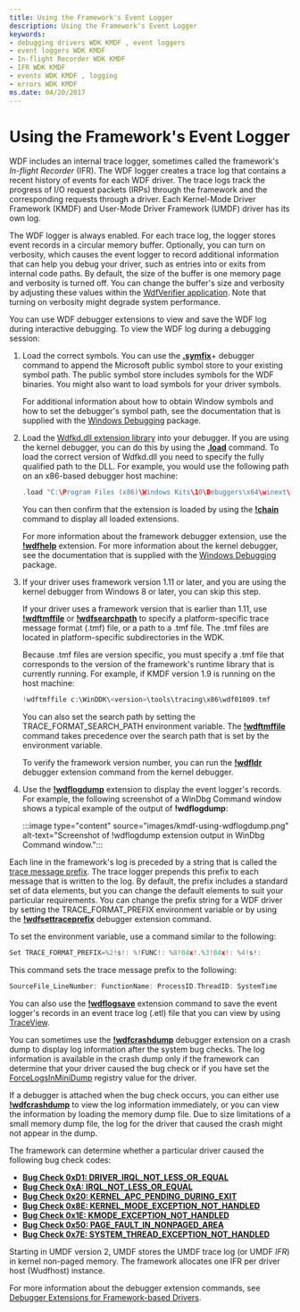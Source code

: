 ```yaml
---
title: Using the Framework's Event Logger
description: Using the Framework's Event Logger
keywords:
- debugging drivers WDK KMDF , event loggers
- event loggers WDK KMDF
- In-flight Recorder WDK KMDF
- IFR WDK KMDF
- events WDK KMDF , logging
- errors WDK KMDF
ms.date: 04/20/2017
---
```


# Using the Framework's Event Logger


WDF includes an internal trace logger, sometimes called the framework's *In-flight Recorder* (IFR). The WDF logger creates a trace log that contains a recent history of events for each WDF driver. The trace logs track the progress of I/O request packets (IRPs) through the framework and the corresponding requests through a driver. Each Kernel-Mode Driver Framework (KMDF) and User-Mode Driver Framework (UMDF) driver has its own log.

The WDF logger is always enabled. For each trace log, the logger stores event records in a circular memory buffer. Optionally, you can turn on verbosity, which causes the event logger to record additional information that can help you debug your driver, such as entries into or exits from internal code paths. By default, the size of the buffer is one memory page and verbosity is turned off. You can change the buffer's size and verbosity by adjusting these values within the [WdfVerifier application](../devtest/wdf-verifier-control-application.md). Note that turning on verbosity might degrade system performance.

You can use WDF debugger extensions to view and save the WDF log during interactive debugging. To view the WDF log during a debugging session:

1.  Load the correct symbols. You can use the [**.symfix**](../debugger/-symfix--set-symbol-store-path-.md)+ debugger command to append the Microsoft public symbol store to your existing symbol path. The public symbol store includes symbols for the WDF binaries. You might also want to load symbols for your driver symbols.

    For additional information about how to obtain Window symbols and how to set the debugger's symbol path, see the documentation that is supplied with the [Windows Debugging](../debugger/index.md) package.

2.  Load the [Wdfkd.dll extension library](debugger-extensions-for-kmdf-drivers.md) into your debugger. If you are using the kernel debugger, you can do this by using the [**.load**](../debugger/-load---loadby--load-extension-dll-.md) command. To load the correct version of Wdfkd.dll you need to specify the fully qualified path to the DLL. For example, you would use the following path on an x86-based debugger host machine:

    ```cpp
    .load "C:\Program Files (x86)\Windows Kits\10\Debuggers\x64\winext\wdfkd.dll"
    ```

    You can then confirm that the extension is loaded by using the [**!chain**](../debugger/-chain--list-debugger-extensions-.md) command to display all loaded extensions.

    For more information about the framework debugger extension, use the [**!wdfhelp**](../debugger/-wdfkd-wdfhelp.md) extension. For more information about the kernel debugger, see the documentation that is supplied with the [Windows Debugging](../debugger/index.md) package.

3.  If your driver uses framework version 1.11 or later, and you are using the kernel debugger from Windows 8 or later, you can skip this step.

    If your driver uses a framework version that is earlier than 1.11, use [**!wdftmffile**](../debugger/-wdfkd-wdftmffile.md) or [**!wdfsearchpath**](../debugger/-wdfkd-wdfsearchpath.md) to specify a platform-specific trace message format (.tmf) file, or a path to a .tmf file. The .tmf files are located in platform-specific subdirectories in the WDK.

    Because .tmf files are version specific, you must specify a .tmf file that corresponds to the version of the framework's runtime library that is currently running. For example, if KMDF version 1.9 is running on the host machine:

    ```cpp
    !wdftmffile c:\WinDDK\<version>\tools\tracing\x86\wdf01009.tmf
    ```

    You can also set the search path by setting the TRACE\_FORMAT\_SEARCH\_PATH environment variable. The [**!wdftmffile**](../debugger/-wdfkd-wdftmffile.md) command takes precedence over the search path that is set by the environment variable.

    To verify the framework version number, you can run the [**!wdfldr**](../debugger/-wdfkd-wdfldr.md) debugger extension command from the kernel debugger.

4.  Use the [**!wdflogdump**](../debugger/-wdfkd-wdflogdump.md) extension to display the event logger's records. For example, the following screenshot of a WinDbg Command window shows a typical example of the output of **!wdflogdump**:

    :::image type="content" source="images/kmdf-using-wdflogdump.png" alt-text="Screenshot of !wdflogdump extension output in WinDbg Command window.":::

Each line in the framework's log is preceded by a string that is called the [trace message prefix](../devtest/trace-message-prefix.md). The trace logger prepends this prefix to each message that is written to the log. By default, the prefix includes a standard set of data elements, but you can change the default elements to suit your particular requirements. You can change the prefix string for a WDF driver by setting the TRACE\_FORMAT\_PREFIX environment variable or by using the [**!wdfsettraceprefix**](../debugger/-wdfkd-wdfsettraceprefix.md) debugger extension command.

To set the environment variable, use a command similar to the following:

```cpp
Set TRACE_FORMAT_PREFIX=%2!s!: %!FUNC!: %8!04x!.%3!04x!: %4!s!:
```

This command sets the trace message prefix to the following:

```cpp
SourceFile_LineNumber: FunctionName: ProcessID.ThreadID: SystemTime
```

You can also use the [**!wdflogsave**](../debugger/-wdfkd-wdflogsave.md) extension command to save the event logger's records in an event trace log (.etl) file that you can view by using [TraceView](../devtest/traceview.md).

You can sometimes use the [**!wdfcrashdump**](../debugger/-wdfkd-wdfcrashdump.md) debugger extension on a crash dump to display log information after the system bug checks. The log information is available in the crash dump only if the framework can determine that your driver caused the bug check or if you have set the [ForceLogsInMiniDump](registry-values-for-debugging-kmdf-drivers.md) registry value for the driver.

If a debugger is attached when the bug check occurs, you can either use [**!wdfcrashdump**](../debugger/-wdfkd-wdfcrashdump.md) to view the log information immediately, or you can view the information by loading the memory dump file. Due to size limitations of a small memory dump file, the log for the driver that caused the crash might not appear in the dump.

The framework can determine whether a particular driver caused the following bug check codes:

-   [**Bug Check 0xD1: DRIVER\_IRQL\_NOT\_LESS\_OR\_EQUAL**](../debugger/bug-check-0xd1--driver-irql-not-less-or-equal.md)
-   [**Bug Check 0xA: IRQL\_NOT\_LESS\_OR\_EQUAL**](../debugger/bug-check-0xa--irql-not-less-or-equal.md)
-   [**Bug Check 0x20: KERNEL\_APC\_PENDING\_DURING\_EXIT**](../debugger/bug-check-0x20--kernel-apc-pending-during-exit.md)
-   [**Bug Check 0x8E: KERNEL\_MODE\_EXCEPTION\_NOT\_HANDLED**](../debugger/bug-check-0x8e--kernel-mode-exception-not-handled.md)
-   [**Bug Check 0x1E: KMODE\_EXCEPTION\_NOT\_HANDLED**](../debugger/bug-check-0x1e--kmode-exception-not-handled.md)
-   [**Bug Check 0x50: PAGE\_FAULT\_IN\_NONPAGED\_AREA**](../debugger/bug-check-0x50--page-fault-in-nonpaged-area.md)
-   [**Bug Check 0x7E: SYSTEM\_THREAD\_EXCEPTION\_NOT\_HANDLED**](../debugger/bug-check-0x7e--system-thread-exception-not-handled.md)

Starting in UMDF version 2, UMDF stores the UMDF trace log (or UMDF *IFR*) in kernel non-paged memory. The framework allocates one IFR per driver host (Wudfhost) instance.

For more information about the debugger extension commands, see [Debugger Extensions for Framework-based Drivers](debugger-extensions-for-kmdf-drivers.md).

 

